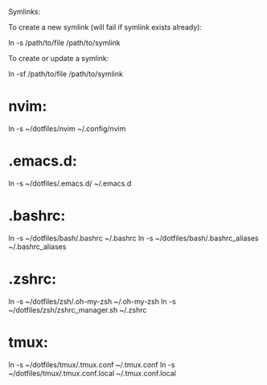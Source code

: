 Symlinks:

To create a new symlink (will fail if symlink exists already):

ln -s /path/to/file /path/to/symlink

To create or update a symlink:

ln -sf /path/to/file /path/to/symlink

# nvim:
ln -s ~/dotfiles/nvim ~/.config/nvim

# .emacs.d:
ln -s ~/dotfiles/.emacs.d/ ~/.emacs.d

# .bashrc:
ln -s ~/dotfiles/bash/.bashrc ~/.bashrc
ln -s ~/dotfiles/bash/.bashrc_aliases ~/.bashrc_aliases

# .zshrc:
ln -s ~/dotfiles/zsh/.oh-my-zsh ~/.oh-my-zsh
ln -s ~/dotfiles/zsh/zshrc_manager.sh ~/.zshrc

# tmux:
ln -s ~/dotfiles/tmux/.tmux.conf ~/.tmux.conf
ln -s ~/dotfiles/tmux/.tmux.conf.local ~/.tmux.conf.local

